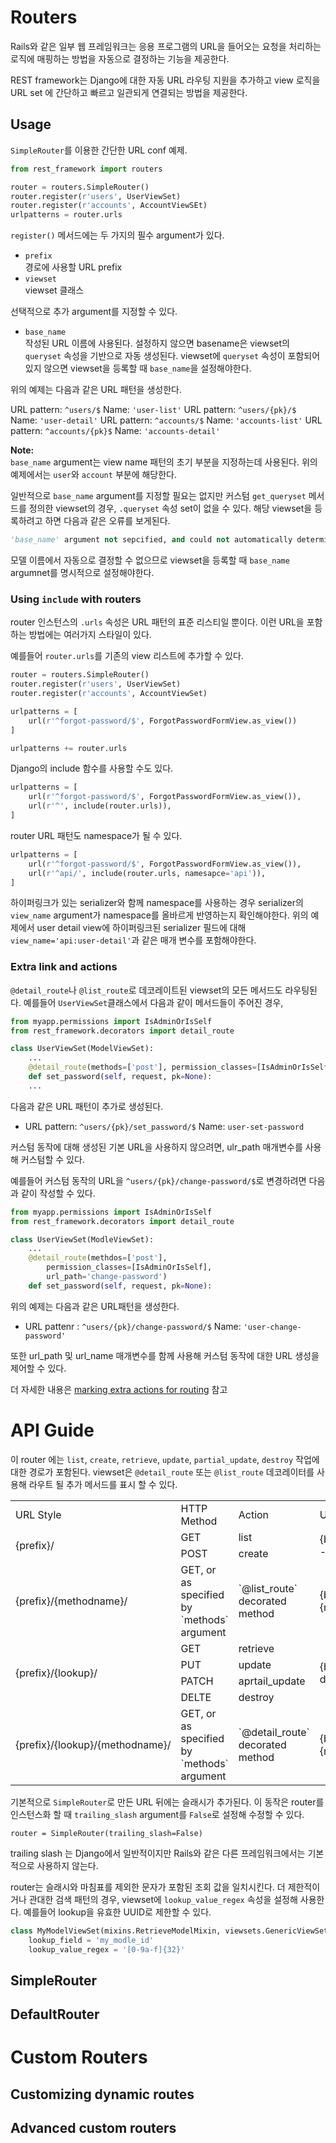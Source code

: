 # Routers
Rails와 같은 일부 웹 프레임워크는 응용 프로그램의 URL을 들어오는 요청을 처리하는 로직에 매핑하는 방법을 자동으로 결정하는 기능을 제공한다. 

REST framework는 Django에 대한 자동 URL 라우팅 지원을 추가하고 view 로직을 URL set 에 간단하고 빠르고 일관되게 연결되는 방법을 제공한다. 
## Usage
`SimpleRouter`를 이용한 간단한 URL conf 예제.

```python
from rest_framework import routers

router = routers.SimpleRouter()
router.register(r'users', UserViewSet)
router.register(r'accounts', AccountViewSEt)
urlpatterns = router.urls
```

`register()` 메서드에는 두 가지의 필수 argument가 있다. 

- `prefix`  
	경로에 사용할 URL prefix
- `viewset`  
	viewset 클래스
	
선택적으로 추가 argument를 지정할 수 있다. 

- `base_name`  
	작성된 URL 이름에 사용된다. 설정하지 않으면 basename은 viewset의 `queryset` 속성을 기반으로 자동 생성된다. viewset에 `queryset` 속성이 포함되어있지 않으면 viewset을 등록할 때 `base_name`을 설정해야한다. 
	
위의 예제는 다음과 같은 URL 패턴을 생성한다. 


URL pattern: `^users/$`  Name: `'user-list'`
URL pattern: `^users/{pk}/$`  Name: `'user-detail'`
URL pattern: `^accounts/$`  Name: `'accounts-list'`
URL pattern: `^accounts/{pk}$`  Name: `'accounts-detail'`


**Note:**  
`base_name` argument는 view name  패턴의 초기 부분을 지정하는데 사용된다. 위의 예제에서는 `user`와 `account` 부분에 해당한다. 

일반적으로 `base_name` argument를 지정할 필요는 없지만 커스텀 `get_queryset` 메서드를 정의한 viewset의 경우, `.queryset` 속성 set이 없을 수 있다. 해당 viewset을 등록하려고 하면 다음과 같은 오류를 보게된다. 

```python
'base_name' argument not sepcified, and could not automatically determine the name from the viewset, as it does not have a '.queryset' attribute.
```
모델 이름에서 자동으로 결정할 수 없으므로 viewset을 등록할 때 `base_name` argumnet를 명시적으로 설정해야한다. 

### Using `include` with routers
router 인스턴스의 `.urls` 속성은 URL 패턴의 표준 리스티일 뿐이다. 이런 URL을 포함하는 방법에는 여러가지 스타일이 있다. 

예를들어 `router.urls`를 기존의 view 리스트에 추가할 수 있다. 

```python
router = routers.SimpleRouter()
router.register(r'users', UserViewSet)
router.register(r'accounts', AccountViewSet)

urlpatterns = [
	url(r'^forgot-password/$', ForgotPasswordFormView.as_view())
]

urlpatterns += router.urls
```

Django의 include 함수를 사용할 수도 있다. 

```python
urlpatterns = [
	url(r'^forgot-password/$', ForgotPasswordFormView.as_view()),
	url(r'^', include(router.urls)),
]
```

router URL 패턴도 namespace가 될 수 있다. 

```python
urlpatterns = [
	url(r'^forgot-password/$', ForgotPasswordFormView.as_view()),
	url(r'^api/', include(router.urls, namesapce='api')),
]
```

하이퍼링크가 있는 serializer와 함께 namespace를 사용하는 경우 serializer의 `view_name` argument가 namespace를 올바르게 반영하는지 확인해야한다. 위의 예제에서 user detail view에 하이퍼링크된 serializer 필드에 대해 `view_name='api:user-detail'`과 같은 매개 변수를 포함해야한다. 

### Extra link and actions
`@detail_route`나 `@list_route`로 데코레이트된 viewset의 모든 메서드도 라우팅된다. 예를들어  `UserViewSet`클래스에서 다음과 같이 메서드들이 주어진 경우,

```python
from myapp.permissions import IsAdminOrIsSelf
from rest_framework.decorators import detail_route

class UserViewSet(ModelViewSet):
	...
	@detail_route(methods=['post'], permission_classes=[IsAdminOrIsSelf])
	def set_password(self, request, pk=None):
	...
```

다음과 같은 URL 패턴이 추가로 생성된다. 

- URL pattern: `^users/{pk}/set_password/$` Name: `user-set-password`

커스텀 동작에 대해 생성된 기본 URL을 사용하지 않으려면, ulr_path 매개변수를 사용해 커스텀할 수 있다. 

예를들어 커스텀 동작의 URL을 `^users/{pk}/change-password/$`로 변경하려면 다음과 같이 작성할 수 있다. 

```python
from myapp.permissions import IsAdminOrIsSelf
from rest_framework.decorators import detail_route

class UserViewSet(ModleViewSet):
	...
	@detail_route(methdos=['post'],
		permission_classes=[IsAdminOrIsSelf],
		url_path='change-password')
	def set_password(self, request, pk=None):
```
위의 예제는 다음과 같은 URL패턴을 생성한다. 

- URL pattenr : `^users/{pk}/change-password/$` Name: `'user-change-password'`

또한 url_path 및 url_name 매개변수를 함께 사용해 커스텀 동작에 대한 URL 생성을 제어할 수 있다. 

더 자세한 내용은 [marking extra actions for routing](http://www.django-rest-framework.org/api-guide/viewsets/#marking-extra-actions-for-routing) 참고

# API Guide
이 router 에는 `list`, `create`, `retrieve`, `update`, `partial_update`, `destroy` 작업에 대한 경로가 포함된다. viewset은 `@detail_route` 또는 `@list_route` 데코레이터를 사용해 라우트 될 추가 메서드를 표시 할 수 있다. 

<table>
	<tr>
		<td>URL Style</td>
		<td>HTTP Method</td>
		<td>Action</td>
		<td>URL Name</td>
	</tr>
	<tr>
		<td rowspan="2">{prefix}/</td>
		<td>GET</td>
		<td>list</td>
		<td rowspan="2">{basename}--list</td>
	</tr>
		<td>POST</td>
		<td>create</td>
	<tr>
	</tr>
	<tr>
		<td>{prefix}/{methodname}/</td>
		<td>GET, or as specified by `methods` argument</td>
		<td>`@list_route` decorated method	</td>
		<td>{basename}-{methodname}
</td>
	</tr>
	<tr>
		<td rowspan="4">{prefix}/{lookup}/</td>
		<td>GET</td>
		<td>retrieve</td>
		<td rowspan="4">{basename}-detail</td>
	</tr>
	<tr>
		<td>PUT</td>
		<td>update</td>
	</tr>
	<tr>
		<td>PATCH</td>
		<td>aprtail_update</td>
	</tr>
	<tr>
		<td>DELTE</td>
		<td>destroy</td>
	</tr>
	<tr>
		<td>{prefix}/{lookup}/{methodname}/	</td>
		<td>GET, or as specified by `methods` argument</td>
		<td>`@detail_route` decorated method</td>
		<td>{basename}-{methodname}
</td>
	</tr>
</table>

기본적으로 `SimpleRouter`로 만든 URL 뒤에는 슬래시가 추가된다. 이 동작은 router를 인스턴스화 할 때 `trailing_slash` argument를 `False`로 설정해 수정할 수 있다. 

```pythno
router = SimpleRouter(trailing_slash=False)
```

trailing slash 는 Django에서 일반적이지만 Rails와 같은 다른 프레임워크에서는 기본적으로 사용하지 않는다. 

router는 슬래시와 마침표를 제외한 문자가 포함된 조회 값을 일치시킨다. 더 제한적이거나 관대한 검색 패턴의 경우, viewset에 `lookup_value_regex` 속성을 설정해 사용한다. 예를들어 lookup을 유효한 UUID로 제한할 수 있다. 

```python
class MyModelViewSet(mixins.RetrieveModelMixin, viewsets.GenericViewSet):
	lookup_field = 'my_modle_id'
	lookup_value_regex = '[0-9a-f]{32}'
```

## SimpleRouter
## DefaultRouter

# Custom Routers
## Customizing dynamic routes
## Advanced custom routers